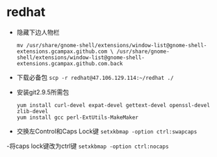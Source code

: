 # redhat
- 隐藏下边人物栏

    `mv /usr/share/gnome-shell/extensions/window-list@gnome-shell-extensions.gcampax.github.com \
    /usr/share/gnome-shell/extensions/window-list@gnome-shell-extensions.gcampax.github.com.back`
    
    
    
- 下载必备包
    `scp -r redhat@47.106.129.114:~/redhat ./`

- 安装git2.9.5所需包
    ```
    yum install curl-devel expat-devel gettext-devel openssl-devel zlib-devel
    yum install gcc perl-ExtUtils-MakeMaker
    ```
    
    
- 交换左Control和Caps Lock键
    `setxkbmap -option ctrl:swapcaps`
    
    
-将caps lock键改为ctrl键
    `setxkbmap -option ctrl:nocaps`



